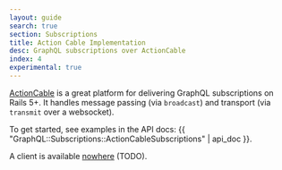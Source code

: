 ```yaml
---
layout: guide
search: true
section: Subscriptions
title: Action Cable Implementation
desc: GraphQL subscriptions over ActionCable
index: 4
experimental: true
---
```


[ActionCable](http://guides.rubyonrails.org/action_cable_overview.html) is a great platform for delivering GraphQL subscriptions on Rails 5+. It handles message passing (via `broadcast`) and transport (via `transmit` over a websocket).

To get started, see examples in the API docs: {{ "GraphQL::Subscriptions::ActionCableSubscriptions" | api_doc }}.

A client is available [nowhere](#) (TODO).
